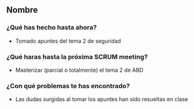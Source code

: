 ## Nombre
### ¿Qué has hecho hasta ahora?
- Tomado apuntes del tema 2 de seguridad 
### ¿Qué haras hasta la próxima SCRUM meeting?
- Masterizar (parcial o totalmente) el tema 2 de ABD
### ¿Con qué problemas te has encontrado?
- Las dudas surgidas al tomar los apuntes han sido resueltas en clase
<br><br>